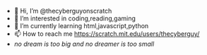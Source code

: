 - 👋 Hi, I’m @thecyberguyonscratch
- 👀 I’m interested in coding,reading,gaming
- 🌱 I’m currently learning html,javascript,python
- 📫 How to reach me https://scratch.mit.edu/users/thecyberguy/
- <I> no dream is too big and no dreamer is too small </I>
<!---
thecyberguyonscratch/thecyberguyonscratch is a ✨ special ✨ repository because its `README.md` (this file) appears on your GitHub profile.
You can click the Preview link to take a look at your changes.
-
